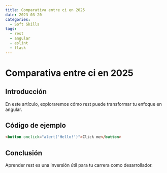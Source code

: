 ```yaml
---
title: Comparativa entre ci en 2025
date: 2023-03-20
categories:
  - Soft Skills
tags:
  - rest
  - angular
  - eslint
  - flask
---
```


# Comparativa entre ci en 2025

## Introducción

En este artículo, exploraremos cómo rest puede transformar tu enfoque en angular.

## Código de ejemplo

```html
<button onclick="alert('Hello!')">Click me</button>
```

## Conclusión

Aprender rest es una inversión útil para tu carrera como desarrollador.